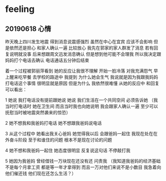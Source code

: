 # feeling
## 20190618 心情
昨天晚上四川发生地震 得到消息说震感强烈 虽然在中心在宜宾 应该不会影响 但是依然还是担心 和家人确认一遍 比较放心
我先在郭家的家人群发了消息 若有回复说明就没事 后来想跟周文迅发消息确认 但是想到他可能不会理我 所以我决定跟妈妈打个电话去确认 电话通话五分钟后结束

着一个过程被郭丽萍看到 她的反应让我很不理解 开始一脸冷落 对我充满怨气
早上醒来吃早餐 去学校的路途中 我提到 为什么她会生气 我说就是因为我跟我妈妈打电话这个事情 很明显就是原因
但是为什么 我依然很难懂 从她的反应中 和回复可以看出：

1 她说 我打电话没有提前跟她说 她说 我们生活在一个共同空间 必须告诉她 （我当时打电话时 她在卫生间 而且当时我也向她说明 我会跟家人确认一遍 至少可以抚慰当时被地震突然袭来的惊恐）

2 她不想我和我爸妈打电话 她不想跟我爸妈说电话

3 从这个过程中 她看出我关心爸妈 她觉得我以后 会跟爸妈一起住 我现在处在在外奋斗阶段 至于和谁住的问题 根本不是现在讨论的问题

4 她不想和我爸妈一起住 她态度很明显 反复说这句话 不停敲打我

5 她因为我爸妈 曾经借钱一万块现在还没有还 问责我 （我知道我爸妈的经济基础 不是每个月拿工资 都是等一年才拿得到 而且一万对他们来说不是小数目 我急着向他们催还钱 他们现在还怎么生活？）
